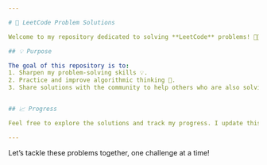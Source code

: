 ```yaml
---

# 🚀 LeetCode Problem Solutions

Welcome to my repository dedicated to solving **LeetCode** problems! 🧑‍💻 Here, you'll find my solutions for various coding challenges ranging from easy to hard, with detailed explanations and insights for each solution.

## 💡 Purpose

The goal of this repository is to:
1. Sharpen my problem-solving skills 💡.
2. Practice and improve algorithmic thinking 🤔.
3. Share solutions with the community to help others who are also solving similar challenges 🔄.


## 📈 Progress

Feel free to explore the solutions and track my progress. I update this repository regularly with new solutions and challenges as I continue my LeetCode journey.

---
```


Let’s tackle these problems together, one challenge at a time!
